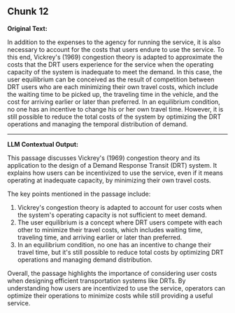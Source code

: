 ## Chunk 12

**Original Text:**

In addition to the expenses to the agency for running the service, it is also necessary to account for the costs that users endure to use the service. To this end, Vickrey's (1969) congestion theory is adapted to approximate the costs that the DRT users experience for the service when the operating capacity of the system is inadequate to meet the demand. In this case, the user equilibrium can be conceived as the result of competition between DRT users who are each minimizing their own travel costs, which include the waiting time to be picked up, the traveling time in the vehicle, and the cost for arriving earlier or later than preferred. In an equilibrium condition, no one has an incentive to change his or her own travel time. However, it is still possible to reduce the total costs of the system by optimizing the DRT operations and managing the temporal distribution of demand.

---

**LLM Contextual Output:**

This passage discusses Vickrey's (1969) congestion theory and its application to the design of a Demand Response Transit (DRT) system. It explains how users can be incentivized to use the service, even if it means operating at inadequate capacity, by minimizing their own travel costs.

The key points mentioned in the passage include:

1. Vickrey's congestion theory is adapted to account for user costs when the system's operating capacity is not sufficient to meet demand.
2. The user equilibrium is a concept where DRT users compete with each other to minimize their travel costs, which includes waiting time, traveling time, and arriving earlier or later than preferred.
3. In an equilibrium condition, no one has an incentive to change their travel time, but it's still possible to reduce total costs by optimizing DRT operations and managing demand distribution.

Overall, the passage highlights the importance of considering user costs when designing efficient transportation systems like DRTs. By understanding how users are incentivized to use the service, operators can optimize their operations to minimize costs while still providing a useful service.
